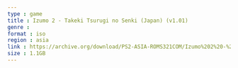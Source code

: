 ```yaml
---
type : game
title : Izumo 2 - Takeki Tsurugi no Senki (Japan) (v1.01)
genre : 
format : iso
region : asia
link : https://archive.org/download/PS2-ASIA-ROMS321COM/Izumo%202%20-%20Takeki%20Tsurugi%20no%20Senki%20%28Japan%29%20%28v1.01%29.7z
size : 1.1GB
---
```

